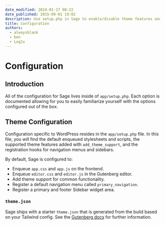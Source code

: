 ```yaml
---
date_modified: 2024-01-17 08:22
date_published: 2015-09-01 19:02
description: Use setup.php in Sage to enable/disable theme features and set configuration values. Register navigation menus, sidebars, define theme support and more.
title: Configuration
authors:
  - alwaysblank
  - ben
  - Log1x
---
```


# Configuration

## Introduction

All of the configuration for Sage lives inside of `app/setup.php`. Each option is documented allowing for you to easily familiarize yourself with the options configured out of the box.

## Theme Configuration

Configuration specific to WordPress resides in the `app/setup.php` file. In this file, you will find the default enqueued stylesheets and scripts, the supported theme features added with `add_theme_support`, and the registration hooks for navigation menus and sidebars.

By default, Sage is configured to:

- Enqueue `app.css` and `app.js` on the frontend.
- Enqueue `editor.css` and `editor.js` in the Gutenberg editor.
- Add theme support for common functionality.
- Register a default navigation menu called `primary_navigation`.
- Register a primary and footer Sidebar widget area.

### `theme.json`

Sage ships with a starter `theme.json` that is generated from the build based on your Tailwind config. See the [Gutenberg docs](/sage/docs/gutenberg/) for further information.
